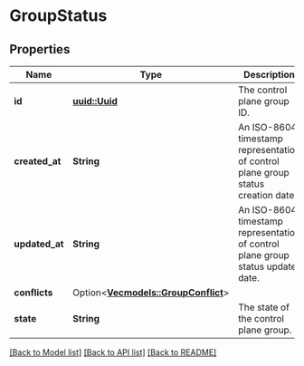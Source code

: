 # GroupStatus

## Properties

Name | Type | Description | Notes
------------ | ------------- | ------------- | -------------
**id** | [**uuid::Uuid**](uuid::Uuid.md) | The control plane group ID. | [readonly]
**created_at** | **String** | An ISO-8604 timestamp representation of control plane group status creation date. | [readonly]
**updated_at** | **String** | An ISO-8604 timestamp representation of control plane group status update date. | [readonly]
**conflicts** | Option<[**Vec<models::GroupConflict>**](GroupConflict.md)> |  | [optional]
**state** | **String** | The state of the control plane group. | [readonly]

[[Back to Model list]](../README.md#documentation-for-models) [[Back to API list]](../README.md#documentation-for-api-endpoints) [[Back to README]](../README.md)


